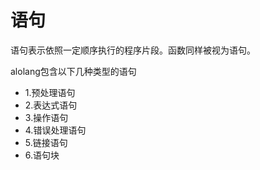 # 语句
语句表示依照一定顺序执行的程序片段。函数同样被视为语句。

alolang包含以下几种类型的语句
* 1.预处理语句
* 2.表达式语句
* 3.操作语句
* 4.错误处理语句
* 5.链接语句
* 6.语句块